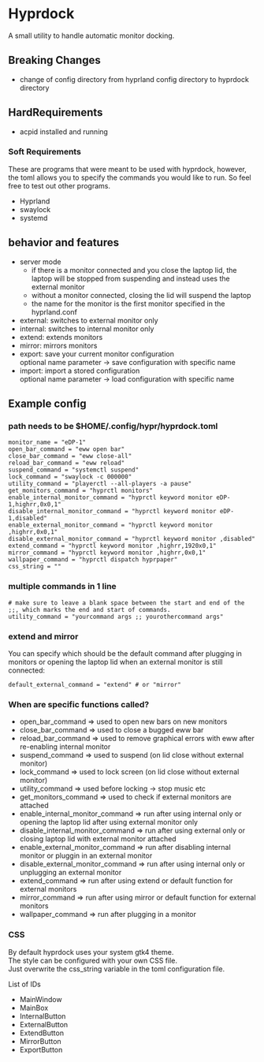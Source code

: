 # Hyprdock
A small utility to handle automatic monitor docking.

## Breaking Changes
- change of config directory from hyprland config directory to hyprdock directory

## HardRequirements
- acpid installed and running

### Soft Requirements
These are programs that were meant to be used with hyprdock, however, the toml allows you to specify the commands you would like to run.
So feel free to test out other programs.
- Hyprland
- swaylock
- systemd

## behavior and features
- server mode 
  - if there is a monitor connected and you close the laptop lid, the laptop will be stopped from suspending and instead uses the external monitor
  - without a monitor connected, closing the lid will suspend the laptop
  - the name for the monitor is the first monitor specified in the hyprland.conf
- external: switches to external monitor only
- internal: switches to internal monitor only
- extend: extends monitors
- mirror: mirrors monitors
- export: save your current monitor configuration\
          optional name parameter -> save configuration with specific name
- import: import a stored configuration\
          optional name parameter -> load configuration with specific name

## Example config
### path needs to be $HOME/.config/hypr/hyprdock.toml
~~~
monitor_name = "eDP-1"
open_bar_command = "eww open bar"
close_bar_command = "eww close-all"
reload_bar_command = "eww reload"
suspend_command = "systemctl suspend"
lock_command = "swaylock -c 000000"
utility_command = "playerctl --all-players -a pause"
get_monitors_command = "hyprctl monitors"
enable_internal_monitor_command = "hyprctl keyword monitor eDP-1,highrr,0x0,1"
disable_internal_monitor_command = "hyprctl keyword monitor eDP-1,disabled"
enable_external_monitor_command = "hyprctl keyword monitor ,highrr,0x0,1"
disable_external_monitor_command = "hyprctl keyword monitor ,disabled"
extend_command = "hyprctl keyword monitor ,highrr,1920x0,1"
mirror_command = "hyprctl keyword monitor ,highrr,0x0,1"
wallpaper_command = "hyprctl dispatch hyprpaper"
css_string = ""
~~~

### multiple commands in 1 line
~~~
# make sure to leave a blank space between the start and end of the ;;, which marks the end and start of commands.
utility_command = "yourcommand args ;; yourothercommand args"
~~~

### extend and mirror
You can specify which should be the default command after plugging in monitors or opening the laptop lid when an external monitor is still connected:
~~~
default_external_command = "extend" # or "mirror"
~~~

### When are specific functions called?
- open_bar_command =>  used to open new bars on new monitors
- close_bar_command =>  used to close a bugged eww bar
- reload_bar_command =>  used to remove graphical errors with eww after re-enabling internal monitor
- suspend_command =>  used to suspend (on lid close without external monitor)
- lock_command => used to lock screen (on lid close without external monitor)
- utility_command => used before locking -> stop music etc
- get_monitors_command => used to check if external monitors are attached
- enable_internal_monitor_command => run after using internal only or opening the laptop lid after using external monitor only
- disable_internal_monitor_command => run after using external only or closing laptop lid with external monitor attached
- enable_external_monitor_command => run after disabling internal monitor or pluggin in an external monitor
- disable_external_monitor_command => run after using internal only or unplugging an external monitor
- extend_command => run after using extend or default function for external monitors
- mirror_command => run after using mirror or default function for external monitors
- wallpaper_command => run after plugging in a monitor

### CSS
By default hyprdock uses your system gtk4 theme.\
The style can be configured with your own CSS file.\
Just overwrite the css_string variable in the toml configuration file.

List of IDs 
- MainWindow 
- MainBox
- InternalButton
- ExternalButton
- ExtendButton
- MirrorButton
- ExportButton
